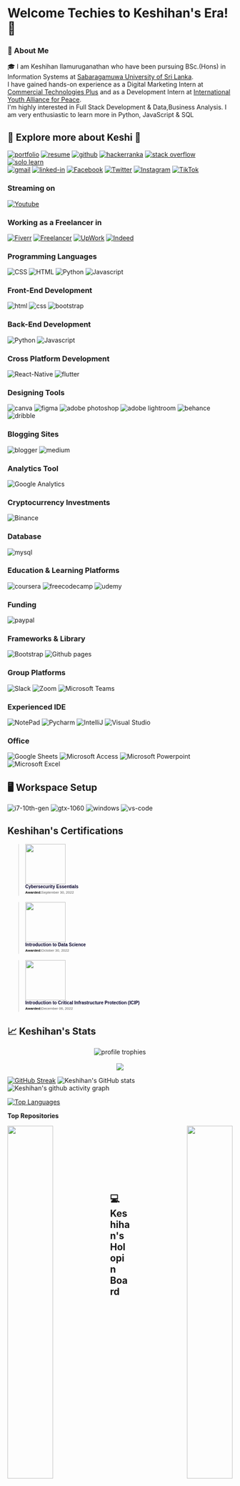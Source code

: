 # Welcome Techies to Keshihan's Era! 👋

### 🚀 About Me

🎓 I am Keshihan Ilamuruganathan who have been pursuing BSc.(Hons) in Information Systems at [Sabaragamuwa University of Sri Lanka](https://www.sab.ac.lk/). <br> 
I have gained hands-on experience as a Digital Marketing Intern at [Commercial Technologies Plus](https://www.commercialtp.com/) and as a Development Intern at [International Youth Alliance for Peace](https://iyap.global/). <br>
I'm highly interested in Full Stack Development & Data,Business Analysis. I am very enthusiastic to learn more in Python, JavaScript & SQL

## 🔗 Explore more about Keshi 🚀

[![portfolio](https://img.shields.io/badge/Portfolio-5340ff?style=for-the-badge&logo=Google-chrome&logoColor=white)](https://linktr.ee/keshihan)
[![resume](https://img.shields.io/badge/Resume-4285F4?style=for-the-badge&logo=read-the-docs&logoColor=white)](https://drive.google.com/file/d/1tpje7WdTM3NhV7Pdx9R4kv4EFE9Hmra7/view?usp=drive_open)
[![github](https://img.shields.io/badge/GitHub-000000?style=for-the-badge&logo=GitHub&logoColor=white)](https://github.com/keshihan019)
[![hackerranka](https://img.shields.io/badge/-Hackerrank-2EC866?style=for-the-badge&logo=HackerRank&logoColor=white)](https://www.hackerrank.com/keshihan0000)
[![stack overflow](https://img.shields.io/badge/Stack_Overflow-FE7A16?style=for-the-badge&logo=stack-overflow&logoColor=white)](https://stackoverflow.com/users/20063836/keshihan-ilamuruganathan)
[![solo learn](https://img.shields.io/badge/-Sololearn-3a464b?style=for-the-badge&logo=Sololearn&logoColor=white)](https://www.sololearn.com/profile/18131111) <br>
[![gmail](https://img.shields.io/badge/Gmail-D14836?style=for-the-badge&logo=Gmail&logoColor=white)](mailto:keshihan0000@gmail.com)
[![linked-in](https://img.shields.io/badge/Linked_In-0077B5?style=for-the-badge&logo=LinkedIn&logoColor=white)](https://www.linkedin.com/in/keshihan/)
[![Facebook](https://img.shields.io/badge/Facebook-1877F2?style=for-the-badge&logo=facebook&logoColor=white)](https://www.facebook.com/KeshihanIlamuruganathan)
[![Twitter](https://img.shields.io/badge/Twitter-1DA1F2?style=for-the-badge&logo=twitter&logoColor=white)](https://www.twitter.com/Keshihan4)
[![Instagram](https://img.shields.io/badge/Instagram-E4405F?style=for-the-badge&logo=instagram&logoColor=white)](https://www.instagram.com/keshihan_19)
[![TikTok](https://img.shields.io/badge/TikTok-000000?style=for-the-badge&logo=tiktok&logoColor=white)](https://www.tiktok.com/@keshihan_19)


### Streaming on

[![Youtube](https://img.shields.io/badge/YouTube-FF0000?style=for-the-badge&logo=youtube&logoColor=white)](https://www.youtube.com/channel/UCewC3HIV1PW4iQFncs8Nqxw)


### Working as a Freelancer in

[![Fiverr](https://img.shields.io/badge/fiverr-1DBF73?style=for-the-badge&logo=fiverr&logoColor=white)](https://www.fiverr.com/keshihan?up_rollout=true)
[![Freelancer](https://img.shields.io/badge/Freelancer-29B2FE?style=for-the-badge&logo=Freelancer&logoColor=white)](https://www.freelancer.com/u/keshihan19)
[![UpWork](https://img.shields.io/badge/UpWork-6FDA44?style=for-the-badge&logo=Upwork&logoColor=white)](https://www.upwork.com/freelancers/~015084858ff12e8415)
[![Indeed](https://img.shields.io/badge/Indeed-003A9B?style=for-the-badge&logo=Indeed&logoColor=white)](https://profile.indeed.com/?hl=en_US&co=US&from=gnav-title-webapp)



<!-- ## 🏅 Achievements


## 🛠️ Skills -->

### Programming Languages


![CSS](https://img.shields.io/badge/CSS3-1572B6?style=for-the-badge&logo=css3&logoColor=white)
![HTML](https://img.shields.io/badge/HTML5-E34F26?style=for-the-badge&logo=html5&logoColor=white)
![Python](https://img.shields.io/badge/Python-FFD43B?style=for-the-badge&logo=python&logoColor=blue)
![Javascript](https://img.shields.io/badge/JavaScript-323330?style=for-the-badge&logo=javascript&logoColor=F7DF1E)


### Front-End Development

<!-- ![next](https://img.shields.io/badge/Next-000000?style=for-the-badge&logo=nextdotjs&logoColor=FFFFFF) -->

![html](https://img.shields.io/badge/HTML5-E34F26?style=for-the-badge&logo=html5&logoColor=white)
![css](https://img.shields.io/badge/CSS3-1572B6?style=for-the-badge&logo=css3&logoColor=white)
![bootstrap](https://img.shields.io/badge/Bootstrap-563D7C?style=for-the-badge&logo=bootstrap&logoColor=white)


### Back-End Development

![Python](https://img.shields.io/badge/Python-FFD43B?style=for-the-badge&logo=python&logoColor=blue)
![Javascript](https://img.shields.io/badge/JavaScript-323330?style=for-the-badge&logo=javascript&logoColor=F7DF1E)



### Cross Platform Development

![React-Native](https://img.shields.io/badge/React-Native-28B6F6?style=for-the-badge&logo=React-Native&logoColor=white)
![flutter](https://img.shields.io/badge/Flutter-28B6F6?style=for-the-badge&logo=flutter&logoColor=white)


### Designing Tools

![canva](https://img.shields.io/badge/canva-00C4CC?style=for-the-badge&logo=canva&logoColor=white)
![figma](https://img.shields.io/badge/figma-000000?style=for-the-badge&logo=figma&logoColor=white)
![adobe photoshop](https://img.shields.io/badge/Adobe%20Photoshop-31A8FF?style=for-the-badge&logo=Adobe%20Photoshop&logoColor=black)
![adobe lightroom](https://img.shields.io/badge/Adobe%20Lightroom-31A8FF?style=for-the-badge&logo=Adobe%20Lightroom&logoColor=white)
![behance](https://img.shields.io/badge/Behance-0054F7?style=for-the-badge&logo=behance&logoColor=white)
![dribble](https://img.shields.io/badge/Dribbble-EA4C89?style=for-the-badge&logo=dribbble&logoColor=white)

### Blogging Sites

![blogger](https://img.shields.io/badge/Blogger-FF5722?style=for-the-badge&logo=blogger&logoColor=white)
![medium](https://img.shields.io/badge/Medium-12100E?style=for-the-badge&logo=medium&logoColor=white)

### Analytics Tool

![Google Analytics](https://img.shields.io/badge/Google%20Analytics-E37400?style=for-the-badge&logo=google%20analytics&logoColor=white)

### Cryptocurrency Investments

![Binance](https://img.shields.io/badge/Binance-FCD535?style=for-the-badge&logo=binance&logoColor=white)

### Database

![mysql](https://img.shields.io/badge/MySQL-005C84?style=for-the-badge&logo=mysql&logoColor=white)

### Education & Learning Platforms

![coursera](https://img.shields.io/badge/Coursera-0056D2?style=for-the-badge&logo=Coursera&logoColor=white)
![freecodecamp](https://img.shields.io/badge/freecodecamp-27273D?style=for-the-badge&logo=freecodecamp&logoColor=white)
![udemy](https://img.shields.io/badge/Udemy-EC5252?style=for-the-badge&logo=Udemy&logoColor=white)

### Funding

![paypal](https://img.shields.io/badge/PayPal-00457C?style=for-the-badge&logo=paypal&logoColor=white)

### Frameworks & Library

![Bootstrap](https://img.shields.io/badge/Bootstrap-563D7C?style=for-the-badge&logo=bootstrap&logoColor=white)
![Github pages](https://img.shields.io/badge/GitHub%20Pages-222222?style=for-the-badge&logo=GitHub%20Pages&logoColor=white)

 ### Group Platforms
 
 ![Slack](https://img.shields.io/badge/Slack-4A154B?style=for-the-badge&logo=slack&logoColor=white)
 ![Zoom](https://img.shields.io/badge/Zoom-2D8CFF?style=for-the-badge&logo=zoom&logoColor=white)
 ![Microsoft Teams](https://img.shields.io/badge/Microsoft_Teams-6264A7?style=for-the-badge&logo=microsoft-teams&logoColor=white)
 
### Experienced IDE

![NotePad](https://img.shields.io/badge/Notepad++-90E59A.svg?style=for-the-badge&logo=notepad%2B%2B&logoColor=black)
![Pycharm](https://img.shields.io/badge/PyCharm-000000.svg?&style=for-the-badge&logo=PyCharm&logoColor=white)
![IntelliJ](https://img.shields.io/badge/IntelliJ_IDEA-000000.svg?style=for-the-badge&logo=intellij-idea&logoColor=white)
![Visual Studio](https://img.shields.io/badge/Visual_Studio-5C2D91?style=for-the-badge&logo=visual%20studio&logoColor=white)

 ### Office 
 
 ![Google Sheets](https://img.shields.io/badge/Google%20Sheets-34A853?style=for-the-badge&logo=google-sheets&logoColor=white)
 ![Microsoft Access](https://img.shields.io/badge/Microsoft_Access-A4373A?style=for-the-badge&logo=microsoft-access&logoColor=white)
 ![Microsoft Powerpoint](https://img.shields.io/badge/Microsoft_PowerPoint-B7472A?style=for-the-badge&logo=microsoft-powerpoint&logoColor=white)
 ![Microsoft Excel](https://img.shields.io/badge/Microsoft_Excel-217346?style=for-the-badge&logo=microsoft-excel&logoColor=white)

## 🖥️ Workspace Setup

![i7-10th-gen](https://img.shields.io/badge/Intel-Core_i7_10th-0071C5?style=for-the-badge&logo=intel&logoColor=white)
![gtx-1060](https://img.shields.io/badge/NVIDIA-GTX_1060-76B900?style=for-the-badge&logo=nvidia&logoColor=white)
![windows](https://img.shields.io/badge/Windows_10-0078D6?style=for-the-badge&logo=windows&logoColor=white)
![vs-code](https://img.shields.io/badge/VS_Code-007ACC?style=for-the-badge&logo=Visual-Studio-Code&logoColor=white)

<!-- ![github contribution grid snake animation](https://raw.githubusercontent.com/keshihan/keshihan/output/github-contribution-grid-snake.svg) -->

## Keshihan's Certifications


<blockquote align="left" class="badgr-badge" style="font-family: Helvetica, Roboto, &quot;Segoe UI&quot;, Calibri, sans-serif;"><a href="https://www.credly.com/badges/5cb36340-97cd-4f91-b233-f3ac9b0616e8/public_url"><img width="90px" height="90px" src="https://images.credly.com/size/220x220/images/054913b2-e271-49a2-a1a4-9bf1c1f9a404/CyberEssentials.png"></a><p class="badgr-badge-name" style="hyphens: auto; overflow-wrap: break-word; word-wrap: break-word;margin: 0; font-size: 10px; font-weight: 600; font-style: normal; font-stretch: normal; line-height: 1.25; letter-spacing: normal; text-align: left; color: #05012c;">Cybersecurity Essentials</p><p class="badgr-badge-date" style="margin: 0; font-size: 8px; font-style: normal; font-stretch: normal; line-height: 1.67; letter-spacing: normal; text-align: left; color: #555555;"><strong style="font-size: 8px; font-weight: bold; font-style: normal; font-stretch: normal; line-height: 1.67; letter-spacing: normal; text-align: left; color: #000;">Awarded:</strong>September 30, 2022</p></blockquote> 

<blockquote align="left" class="badgr-badge" style="font-family: Helvetica, Roboto, &quot;Segoe UI&quot;, Calibri, sans-serif;"><a href="(https://www.credly.com/badges/0a08fca4-b2fd-499b-94c3-4a6af582affd/public_url)"><img width="90px" height="90px" src="https://images.credly.com/size/220x220/images/b38a42e0-dc58-4ce2-b6c0-28d978e8aaad/image.png"></a><p class="badgr-badge-name" style="hyphens: auto; overflow-wrap: break-word; word-wrap: break-word;margin: 0; font-size: 10px; font-weight: 600; font-style: normal; font-stretch: normal; line-height: 1.25; letter-spacing: normal; text-align: left; color: #05012c;">Introduction to Data Science</p><p class="badgr-badge-date" style="margin: 0; font-size: 8px; font-style: normal; font-stretch: normal; line-height: 1.67; letter-spacing: normal; text-align: left; color: #555555;"><strong style="font-size: 8px; font-weight: bold; font-style: normal; font-stretch: normal; line-height: 1.67; letter-spacing: normal; text-align: left; color: #000;">Awarded:</strong>October 30, 2022</p></blockquote>

<blockquote align="left" class="badgr-badge" style="font-family: Helvetica, Roboto, &quot;Segoe UI&quot;, Calibri, sans-serif;"><a href="(https://www.credly.com/badges/6b7e4575-991c-4a05-a989-3265675ff9a8/public_url)"><img width="90px" height="90px" src="https://images.credly.com/size/220x220/images/f9f3c533-9b5a-47eb-8a3e-5734663116c0/image.png"></a><p class="badgr-badge-name" style="hyphens: auto; overflow-wrap: break-word; word-wrap: break-word;margin: 0; font-size: 10px; font-weight: 600; font-style: normal; font-stretch: normal; line-height: 1.25; letter-spacing: normal; text-align: left; color: #05012c;">Introduction to Critical Infrastructure Protection (ICIP)</p><p class="badgr-badge-date" style="margin: 0; font-size: 8px; font-style: normal; font-stretch: normal; line-height: 1.67; letter-spacing: normal; text-align: left; color: #555555;"><strong style="font-size: 8px; font-weight: bold; font-style: normal; font-stretch: normal; line-height: 1.67; letter-spacing: normal; text-align: left; color: #000;">Awarded:</strong>December 06, 2022</p></blockquote>



<!-- ## 📝 Top Blog Posts -->

## 📈 Keshihan's Stats

<div align="center">
    <img src="https://github-profile-trophy.vercel.app/?username=keshihan019&row=1&column=6&margin-h=8&theme=darkhub&count_private=true&margin-w=15&no-frame=true" alt="profile trophies" />
    <br />
<!--     <img src="https://github-readme-stats.vercel.app/api?username=keshihan019&show_icons=true&hide_border=true" alt="Keshihan's GitHub Stats"> -->
    <br />
    <img src="https://komarev.com/ghpvc/?username=keshihan019">
</div>

[![GitHub Streak](http://github-readme-streak-stats.herokuapp.com?user=keshihan019&theme=radical&date_format=M%20j%5B%2C%20Y%5D)](https://git.io/streak-stats)
![Keshihan's GitHub stats](https://github-readme-stats.vercel.app/api?username=keshihan019&show_icons=true&theme=radical) 
![Keshihan's github activity graph](https://github-readme-activity-graph.vercel.app/graph?username=keshihan019&bg_color=141321&color=FE428E&line=4c8ed9&point=A9FEF7&area=true&hide_border=true)

<a href="https://github.com/keshihan019" align="left"><img src="https://github-readme-stats.vercel.app/api/top-langs/?username=keshihan019&langs_count=10&title_color=0891b2&text_color=ffffff&icon_color=0891b2&bg_color=000000&hide_border=true&locale=en&custom_title=Top%20%Languages" alt="Top Languages" /></a>

<b>Top Repositories</b>

<a href="https://github.com/keshihan019/UniJobs" align="left"><img align="left" width="45%" src="https://github-readme-stats.vercel.app/api/pin/?username=keshihan019&repo=UniJobs&title_color=0891b2&text_color=ffffff&icon_color=0891b2&bg_color=000000&hide_border=true&locale=en" /></a><a href="https://github.com/keshihan019/GroundHive" align="right"><img align="right" width="45%" src="https://github-readme-stats.vercel.app/api/pin/?username=keshihan019&repo=GroundHive&title_color=0891b2&text_color=ffffff&icon_color=0891b2&bg_color=000000&hide_border=true&locale=en" /></a></div><br /><br /><br /><br /><br /><br /><br />


## 💻 Keshihan's Holopin Board

[![@Keshihan's Holopin board](https://holopin.me/keshihan)](https://holopin.io/@keshihan)

<!-- <h2>:hammer_and_wrench: Languages and Tools :</h2>
<div style="display: flex; align-items: flex-start; align: center">
<table align="center">
  <tr>
    <td align="center" width="96">
        <img src="https://techstack-generator.vercel.app/react-icon.svg" alt="icon" width="65" height="65" />
      <br>React
    </td>
    <td align="center" width="96">
      <a href="#macropower-tech">
        <img src="https://techstack-generator.vercel.app/python-icon.svg" alt="icon" width="65" height="65" />
      </a>
      <br>Python
    </td>
    <td align="center" width="96">
        <img src="https://techstack-generator.vercel.app/js-icon.svg" alt="icon" width="65" height="65" />
      <br>JavaScript
    </td>
    <td align="center" width="96">
        <img src="https://techstack-generator.vercel.app/cpp-icon.svg" alt="icon" width="65" height="65" />
      <br>C++
    </td>
    <td align="center" width="96">
        <img src="https://techstack-generator.vercel.app/webpack-icon.svg" alt="icon" width="65" height="65" />
      <br>Webpack
    </td>
    <td align="center" width="96">
        <img src="https://techstack-generator.vercel.app/mysql-icon.svg" alt="icon" width="65" height="65" />
      <br>MySQL
    </td>
    <td align="center" width="96">
        <img src="https://techstack-generator.vercel.app/ts-icon.svg" alt="icon" width="65" height="65" />
      <br>TypeScript
    </td>
    <td align="center" width="96">
        <img src="https://techstack-generator.vercel.app/aws-icon.svg" alt="icon" width="65" height="65" />
      <br>AWS
    </td>
    <td align="center" width="96">
        <img src="https://techstack-generator.vercel.app/csharp-icon.svg" alt="icon" width="65" height="65" />
      <br>C#
    </td>
  </tr>
  <tr>
  <td align="center" width="96">
        <img src="https://techstack-generator.vercel.app/django-icon.svg" alt="icon" width="65" height="65" />
      <br>Django
    <td align="center" width="96">
        <img src="https://techstack-generator.vercel.app/github-icon.svg" alt="icon" width="65" height="65" />
      <br>Github
    </td>
    <td align="center" width="96"> 
        <img src="https://user-images.githubusercontent.com/25181517/192108372-f71d70ac-7ae6-4c0d-8395-51d8870c2ef0.png" width="48" height="48" alt="Git" />
      <br>Git
    </td>
    <td align="center"  width="96">
        <img src="https://skillicons.dev/icons?i=laravel" width="48" height="48" alt="Laravel" />
      <br>Laravel
    </td>
    <td align="center"  width="96">
        <img src="https://skillicons.dev/icons?i=html" width="48" height="48" alt="HTML5" />
      <br>HTML5
    </td>
    <td align="center" width="96">
        <img src="https://skillicons.dev/icons?i=css" width="48" height="48" alt="css" />
      <br>CSS
    </td>
    <td align="center"  width="96">
        <img src="https://skillicons.dev/icons?i=bootstrap" width="48" height="48" alt="bootstrap" />
      <br>Bootstrap
    </td>
    <td align="center" width="96">
        <img src="https://skillicons.dev/icons?i=tailwind" width="48" height="48" alt="tailwind" />
      <br>Tailwind
    </td>
    <td align="center" width="96">
        <img src="https://skillicons.dev/icons?i=jquery" width="48" height="48" alt="jQuery" />
      <br>jQuery
    </td>
  </tr>
 <tr>
      <td align="center" width="96">
        <img src="https://skillicons.dev/icons?i=mongodb" width="48" height="48" alt="MongoDB" />
      <br>MongoDB
    </td>
        <td align="center" width="96">
        <img src="https://skillicons.dev/icons?i=nodejs" width="48" height="48" alt="Nodejs" />
      <br>Nodejs
      </td>
      </td>
    <td align="center" width="96">
        <img src="https://skillicons.dev/icons?i=php" width="48" height="48" alt="PHP" />
      <br>PHP
    </td>
            <td align="center" width="96">
        <img src="https://skillicons.dev/icons?i=vscode" width="48" height="48" alt="VsCode" />
      <br>VsCode
    </td>
              <td align="center" width="96">
        <img src="https://skillicons.dev/icons?i=wordpress" width="48" height="48" alt="WordPress" />
      <br>WordPress
    </td>
              <td align="center" width="96">
        <img src="https://skillicons.dev/icons?i=vue" width="48" height="48" alt="Vue" />
      <br>Vue
    </td>
              <td align="center" width="96">
        <img src="https://skillicons.dev/icons?i=sass" width="48" height="48" alt="Sass" />
      <br>Sass
    </td>
              <td align="center" width="96">
        <img src="https://skillicons.dev/icons?i=graphql" width="48" height="48" alt="MySQL" />
      <br>GraphQL
    </td>
    <td align="center" width="96">
        <img src="https://skillicons.dev/icons?i=postgres" width="48" height="48" alt="PostgreSQL" />
      <br>PostgreSQL
    </td>
 </tr>
</table>
<br><br>

</div>
	
<br>
<br> 
-->
<br>
</p>
